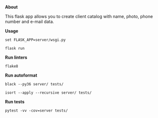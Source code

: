 **About**

This flask app allows you to create client catalog with name, photo, phone number and e-mail data.

**Usage**

```
set FLASK_APP=server/wsgi.py

flask run
```

**Run linters**

`flake8`

**Run autoformat**

`black --py36 server/ tests/`

`isort --apply --recursive server/ tests/`

**Run tests**

`pytest -vv -cov=server tests/`